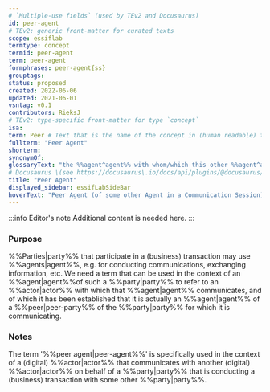 ```yaml
---
# `Multiple-use fields` (used by TEv2 and Docusaurus)
id: peer-agent
# TEv2: generic front-matter for curated texts
scope: essiflab
termtype: concept
termid: peer-agent
term: peer-agent
formphrases: peer-agent{ss}
grouptags:
status: proposed
created: 2022-06-06
updated: 2021-06-01
vsntag: v0.1
contributors: RieksJ
# TEv2: type-specific front-matter for type `concept`
isa:
term: Peer # Text that is the name of the concept in (human readable) texts.
fullterm: "Peer Agent"
shorterm:
synonymOf:
glossaryText: "the %%agent^agent%% with whom/which this other %%agent^agent%% is communicating in that %%communication session^communication-session%%."
# Docusaurus \(see https://docusaurus\.io/docs/api/plugins/@docusaurus/plugin-content-docs#markdown-front-matter\):
title: "Peer Agent"
displayed_sidebar: essifLabSideBar
hoverText: "Peer Agent (of some other Agent in a Communication Session): the Agent with whom/which this other Agent is communicating in that Communication Session."
---
```


:::info Editor's note
Additional content is needed here.
:::

### Purpose
%%Parties|party%% that participate in a (business) transaction may use %%agents|agent%%, e.g. for conducting communications, exchanging information, etc. We need a term that can be used in the context of an %%agent|agent%%of such a %%party|party%% to refer to an %%actor|actor%% with which that %%agent|agent%% communicates, and of which it has been established that it is actually an %%agent|agent%% of a %%peer|peer-party%% of the %%party|party%% for which it is communicating.

### Notes
The term '%%peer agent|peer-agent%%' is specifically used in the context of a (digital) %%actor|actor%% that communicates with another (digital) %%actor|actor%% on behalf of a %%party|party%% that is conducting a (business) transaction with some other %%party|party%%.
